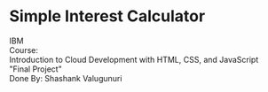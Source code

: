 # Simple Interest Calculator
IBM  <br />
Course: <br />
Introduction to Cloud Development with HTML, CSS, and JavaScript <br />
"Final Project" <br />
Done By: Shashank Valugunuri 
